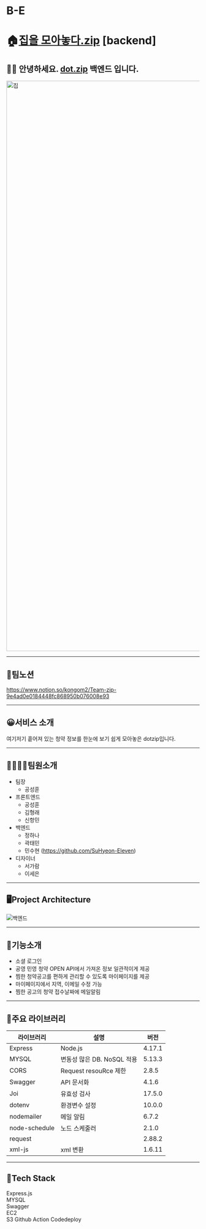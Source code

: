 # B-E
# 🏠[집을 모아놓다.zip](https://www.dotzip.today) [backend]
## 🙋‍♀️ 안녕하세요. [dot.zip](https://www.kkuljohab.com/) 백엔드 입니다.
<img width="1488" alt="집" src="https://user-images.githubusercontent.com/80023108/150957726-9ec42838-e4f1-4e58-b960-8dbc805bd586.png">

***
## 🐥팀노션
https://www.notion.so/kongom2/Team-zip-9e4ad0e0184448fc868950b076008e93

***
## 😀서비스 소개

여기저기 흩어져 있는 청약 정보를 한눈에 보기 쉽게 모아놓은 dotzip입니다.

***

## 👨‍👩‍👧‍👧팀원소개

* 팀장 
  * 공성훈
* 프론트엔드
  * 공성훈 
  * 김형래 
  * 신항민 
* 백엔드 
  * 정하나 
  * 곽태민 
  * 민수현 (https://github.com/SuHyeon-Eleven)
* 디자이너
  * 서가람
  * 이세은  

***
## 🖥Project Architecture
![백엔드](https://user-images.githubusercontent.com/80023108/150957823-87a08bd6-52cb-4721-9a6b-7e6395bbae46.png)

***
## 🌠기능소개
* 소셜 로그인
* 공영 민영 청약 OPEN API에서 가져온 정보 일관적이게 제공  
* 찜한 청약공고를 편하게 관리할 수 있도록 마이페이지를 제공  
* 마이페이지에서 지역, 이메일 수정 가능  
* 찜한 공고의 청약 접수날짜에 메일알림 

***
## 📕주요 라이브러리

|라이브러리|설명|버전|
|---|---|---|
|Express|Node.js|4.17.1|
|MYSQL|변동성 많은 DB. NoSQL 적용|5.13.3|
|CORS|Request resouRce 제한|2.8.5|
|Swagger|API 문서화|4.1.6|
|Joi|유효성 검사|17.5.0|
|dotenv|환경변수 설정|10.0.0|
|nodemailer|메일 알림|6.7.2|
|node-schedule|노드 스케줄러|2.1.0|
|request||2.88.2|
|xml-js|xml 변환|1.6.11|
*** 


   
## 📌Tech Stack
Express.js  
MYSQL  
Swagger  
EC2  
S3
Github Action 
Codedeploy

